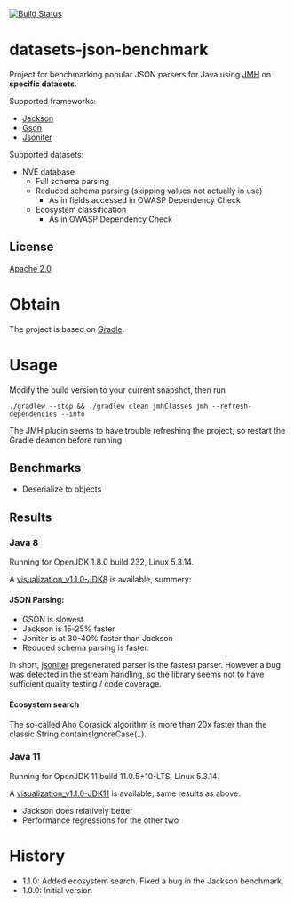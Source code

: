 

[![Build Status](https://travis-ci.org/skjolber/datasets-json-benchmark.svg?branch=master)](https://travis-ci.org/skjolber/datasets-json-benchmark)

# datasets-json-benchmark
Project for benchmarking popular JSON parsers for Java using [JMH] on __specific datasets__.

Supported frameworks: 

  * [Jackson]
  * [Gson]
  * [Jsoniter]

Supported datasets:

  * NVE database
     * Full schema parsing
     * Reduced schema parsing (skipping values not actually in use)
          * As in fields accessed in OWASP Dependency Check 
     * Ecosystem classification
          * As in OWASP Dependency Check 

## License
[Apache 2.0]

# Obtain
The project is based on [Gradle].

# Usage
Modify the build version to your current snapshot, then run 

```
./gradlew --stop && ./gradlew clean jmhClasses jmh --refresh-dependencies --info
```

The JMH plugin seems to have trouble refreshing the project, so restart the Gradle deamon before running.
## Benchmarks

  * Deserialize to objects

## Results

### Java 8
Running for OpenJDK 1.8.0 build 232, Linux 5.3.14.

A [visualization_v1.1.0-JDK8] is available, summery:

#### JSON Parsing:
 * GSON is slowest
 * Jackson is 15-25% faster
 * Joniter is at 30-40% faster than Jackson
 * Reduced schema parsing is faster. 

In short, [jsoniter] pregenerated parser is the fastest parser. However a bug was detected in the stream handling, so the library seems not to have sufficient quality testing / code coverage.

#### Ecosystem search
The so-called Aho Corasick algorithm is more than 20x faster than the classic String.containsIgnoreCase(..).

### Java 11
Running for OpenJDK 11 build 11.0.5+10-LTS, Linux 5.3.14.

A [visualization_v1.1.0-JDK11] is available; same results as above.

 * Jackson does relatively better
 * Performance regressions for the other two

# History

 - 1.1.0: Added ecosystem search. Fixed a bug in the Jackson benchmark.
 - 1.0.0: Initial version

[Apache 2.0]: http://www.apache.org/licenses/LICENSE-2.0.html
[issue-tracker]: https://github.com/skjolber/datasets-json-benchmark/issues
[Gradle]: https://gradle.org/
[JMH]: http://openjdk.java.net/projects/code-tools/jmh/
[visualization_v1.1.0-JDK11]: https://skjolber.github.io/datasets-json-benchmark/jmh_v1.0.0-JDK11/index.html
[visualization_v1.1.0-JDK8]: https://skjolber.github.io/datasets-json-benchmark/jmh_v1.0.0-JDK8/index.html
[Jsoniter]: https://github.com/json-iterator
[Jackson]: https://github.com/FasterXML/jackson
[Gson]: https://github.com/google/gson

